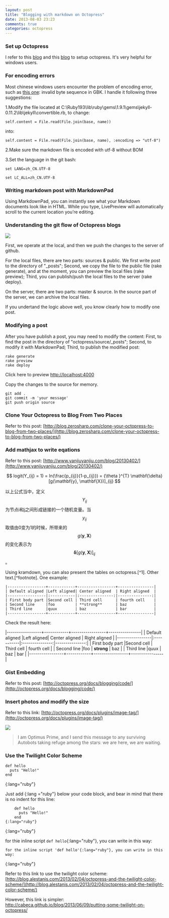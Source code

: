```yaml
---
layout: post
title: "Blogging with markdown on Octopress"
date: 2013-08-03 23:23
comments: true
categories: octopress
---
```


### Set up Octopress

I refer to this [blog](http://www.yanjiuyanjiu.com/blog/20130401/) and this [blog](http://zerodie.github.io/blog/2012/01/19/octopress-github-pages/) to setup octopress. It's very helpful for windows users.

### For encoding errors

Most chinese windows users encounter the problem of encoding error, such as [this one](http://www.v2ex.com/t/26027): invalid byte sequence in GBK. I handle it following three suggestions:

1.Modify the file located at C:\Ruby193\lib\ruby\gems\1.9.1\gems\jekyll-0.11.2\lib\jekyll\convertible.rb, to change:

    self.content = File.read(File.join(base, name))


into:

    self.content = File.read(File.join(base, name), :encoding => "utf-8")


 
2.Make sure the markdown file is encoded with utf-8 without BOM

3.Set the language in the git bash:
    
	set LANG=zh_CN.UTF-8
    
	set LC_ALL=zh_CN.UTF-8



### Writing markdown post with MarkdownPad

Using MarkdownPad, you can instantly see what your Markdown documents look like in HTML. While you type, LivePreview will automatically scroll to the current location you’re editing.

### Understanding the git flow of Octopress blogs

![](http://systeminterrupt.me/images/2013-06-16/Octopress_Deployment_Chain.png)

First, we operate at the local, and then we push the changes to the server of github.

For the local files, there are two parts: sources & public. We first write post to the directory of "_posts"; Second, we copy the file to the public file (rake generate), and at the moment, you can preview the local files (rake preview); Third, you can publish/push the local files to the server (rake deploy).

On the server, there are two parts: master & source. In the source part of the server, we can archive the local files. 

If you undertand the logic above well, you know clearly how to modify one post.  

### Modifying a post

After you have publish a post, you may need to modify the content: First, to find the post in the directory of "octopress/source/_posts"; Second, to modify it with MarkdownPad; Third, to publish the modified post:

    rake generate
    rake preview
    rake deploy

Click here to preview [http://localhost:4000](http://localhost:4000]) 

Copy the changes to the source for memory.

	git add .
	git commit -m 'your message'
	git push origin source

### Clone Your Octopress to Blog From Two Places
Refer to this post: [http://blog.zerosharp.com/clone-your-octopress-to-blog-from-two-places/](http://blog.zerosharp.com/clone-your-octopress-to-blog-from-two-places/)

### Add mathjax to write eqations

Refer to this post: [http://www.yanjiuyanjiu.com/blog/20130402/](http://www.yanjiuyanjiu.com/blog/20130402/)

$$
logit(Y_{ij} = 1) = ln(\frac{p_{ij}}{1-p_{ij}}) = {\theta }^{T} \mathbf{\delta} [g(\mathbf{y}, \mathbf{X})]_{ij}
$$


以上公式当中，定义$$Y_{ij}$$为节点i和j之间形成链接的一个随机变量。当$$y_{ij}$$取值由0变为1的时候，所带来的$$g(\mathbf{y},\mathbf{X})$$的变化表示为$$\mathbf{\delta} [g(\mathbf{y}, \mathbf{X})]_{ij}$$。

Using kramdown, you can also present the tables on octopress.[^1]. Other text.[^footnote]. One example:

	|-----------------+------------+-----------------+----------------|
	| Default aligned |Left aligned| Center aligned  | Right aligned  |
	|-----------------|:-----------|:---------------:|---------------:|
	| First body part |Second cell | Third cell      | fourth cell    |
	| Second line     |foo         | **strong**      | baz            |
	| Third line      |quux        | baz             | bar            |
	|-----------------+------------+-----------------+----------------|

Check the result here:

|-----------------+------------+-----------------+----------------|
| Default aligned |Left aligned| Center aligned  | Right aligned  |
|-----------------|:-----------|:---------------:|---------------:|
| First body part |Second cell | Third cell      | fourth cell    |
| Second line     |foo         | **strong**      | baz            |
| Third line      |quux        | baz             | bar            |
|-----------------+------------+-----------------+----------------|

### Gist Embedding

Refer to this post: [http://octopress.org/docs/blogging/code/](http://octopress.org/docs/blogging/code/)


### Insert photos and modify the size 

Refer to this link: [http://octopress.org/docs/plugins/image-tag/](http://octopress.org/docs/plugins/image-tag/)

![]( https://lh4.googleusercontent.com/-Hipwe3gjPn8/UUZW6a_Y1_I/AAAAAAAAAys/9QbECNQCUAA/s1267-fcrop64=1,015a0000fb7bd34c/optimus%2Bprime.jpg)  

> I am Optimus Prime, and I send this message to any surviving Autobots taking refuge among the stars: we are here, we are waiting.

###  Use the Twilight Color Scheme

    def hello
      puts "Hello!"
    end
{:lang="ruby"}

Just add {:lang ="ruby"} below your code block, and bear in mind that there is no indent for this line:

	    def hello
	      puts "Hello!"
	    end
	{:lang="ruby"}
{:lang="ruby"}


for thie inline script `def hello`{:lang="ruby"}, you can write in this way:

	for the inline script 'def hello'{:lang="ruby"}, you can write in this way:
{:lang="ruby"}

Refer to this link to use the twilight color scheme:[http://blog.alestanis.com/2013/02/04/octopress-and-the-twilight-color-scheme/](http://blog.alestanis.com/2013/02/04/octopress-and-the-twilight-color-scheme/)

However, this link is simpler: http://cabeca.github.io/blog/2013/06/09/putting-some-twilight-on-octopress/

